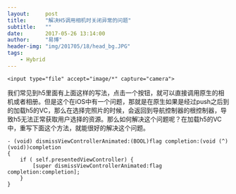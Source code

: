 ```yaml
---
layout:     post
title:      "解决H5调用相机时关闭异常的问题"
subtitle:   ""
date:       2017-05-26 13:14:00
author:     "易博"
header-img: "img/201705/18/head_bg.JPG"
tags:
    - Hybrid
---
```




```
<input type="file" accept="image/*" capture="camera">
```

我们常见到h5里面有上面这样的写法，点击一个按钮，就可以直接调用原生的相机或者相册。但是这个在iOS中有一个问题，那就是在原生如果是经过push之后到的加载h5的VC，那么在选择完照片的时候，会返回到导航控制器的根控制器，导致h5无法正常获取用户选择的资源。那么如何解决这个问题呢？在加载h5的VC中，重写下面这个方法，就能很好的解决这个问题。

```
- (void) dismissViewControllerAnimated:(BOOL)flag completion:(void (^)(void))completion 
{  
    if ( self.presentedViewController) {  
        [super dismissViewControllerAnimated:flag completion:completion];  
    }  
}
```
